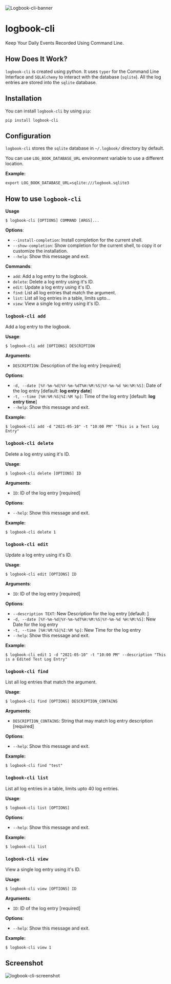 ![Logbook-cli-banner](https://user-images.githubusercontent.com/24854406/118286755-9fbe4980-b4f4-11eb-8c53-1af215343e8e.png)

# logbook-cli

Keep Your Daily Events Recorded Using Command Line.


## How Does It Work?

`logbook-cli` is created using python. It uses `typer` for the Command Line Interface
and `SQLAlchemy` to interact with the database (`sqlite`).
All the log entries are stored into the `sqlite` database.


## Installation

You can install `logbook-cli` by using `pip`:

```console
pip install logbook-cli
```


## Configuration

`logbook-cli` stores the `sqlite` database in `~/.logbook/` directory by default.

You can use `LOG_BOOK_DATABASE_URL` environment variable to use a different location.

**Example:**

```console
export LOG_BOOK_DATABASE_URL=sqlite:///logbook.sqlite3
```


## How to use `logbook-cli`

**Usage**

```console
$ logbook-cli [OPTIONS] COMMAND [ARGS]...
```

**Options**:

* `--install-completion`: Install completion for the current shell.
* `--show-completion`: Show completion for the current shell, to copy it or customize the installation.
* `--help`: Show this message and exit.

**Commands**:

* `add`: Add a log entry to the logbook.
* `delete`: Delete a log entry using it's ID.
* `edit`: Update a log entry using it's ID.
* `find`: List all log entries that match the argument.
* `list`: List all log entries in a table, limits upto...
* `view`: View a single log entry using it's ID.

### `logbook-cli add`

Add a log entry to the logbook.

**Usage**:

```console
$ logbook-cli add [OPTIONS] DESCRIPTION
```

**Arguments**:

* `DESCRIPTION`: Description of the log entry  [required]

**Options**:

* `-d, --date [%Y-%m-%d|%Y-%m-%dT%H:%M:%S|%Y-%m-%d %H:%M:%S]`: Date of the log entry  [default: **log entry date**]
* `-t, --time [%H:%M:%S|%I:%M %p]`: Time of the log entry  [default: **log entry time**]
* `--help`: Show this message and exit.

**Example:**

```console
$ logbook-cli add -d "2021-05-10" -t "10:00 PM" "This is a Test Log Entry"
```

### `logbook-cli delete`

Delete a log entry using it's ID.

**Usage**:

```console
$ logbook-cli delete [OPTIONS] ID
```

**Arguments**:

* `ID`: ID of the log entry  [required]

**Options**:

* `--help`: Show this message and exit.

**Example:**

```console
$ logbook-cli delete 1
```

### `logbook-cli edit`

Update a log entry using it's ID.

**Usage**:

```console
$ logbook-cli edit [OPTIONS] ID
```

**Arguments**:

* `ID`: ID of the log entry  [required]

**Options**:

* `--description TEXT`: New Description for the log entry  [default: ]
* `-d, --date [%Y-%m-%d|%Y-%m-%dT%H:%M:%S|%Y-%m-%d %H:%M:%S]`: New Date for the log entry
* `-t, --time [%H:%M:%S|%I:%M %p]`: New Time for the log entry
* `--help`: Show this message and exit.

**Example:**

```console
$ logbook-cli edit 1 -d "2021-05-10" -t "10:00 PM" --description "This is a Edited Test Log Entry"
```

### `logbook-cli find`

List all log entries that match the argument.

**Usage**:

```console
$ logbook-cli find [OPTIONS] DESCRIPTION_CONTAINS
```

**Arguments**:

* `DESCRIPTION_CONTAINS`: String that may match log entry description  [required]

**Options**:

* `--help`: Show this message and exit.

**Example:**

```console
$ logbook-cli find "test"
```

### `logbook-cli list`

List all log entries in a table, limits upto 40 log entries.

**Usage**:

```console
$ logbook-cli list [OPTIONS]
```

**Options**:

* `--help`: Show this message and exit.

**Example:**

```console
$ logbook-cli list
```

### `logbook-cli view`

View a single log entry using it's ID.

**Usage**:

```console
$ logbook-cli view [OPTIONS] ID
```

**Arguments**:

* `ID`: ID of the log entry  [required]

**Options**:

* `--help`: Show this message and exit.

**Example:**

```console
$ logbook-cli view 1
```

## Screenshot

![logbook-cli-screenshot](https://user-images.githubusercontent.com/24854406/118287484-4dc9f380-b4f5-11eb-8e2a-e6bf0bf35942.png)

